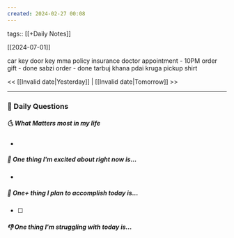 ```yaml
---
created: 2024-02-27 00:08
---
```

tags:: [[+Daily Notes]]

[[2024-07-01]]

car key
door key
mma policy insurance
doctor appointment - 10PM
order gift - done
sabzi order - done
tarbuj khana
pdai kruga
pickup shirt




<< [[Invalid date|Yesterday]] | [[Invalid date|Tomorrow]] >>

---
### 📅 Daily Questions
##### 🌜 What Matters most in my life
- 

##### 🙌 One thing I'm excited about right now is...
- 

##### 🚀 One+ thing I plan to accomplish today is...
- [ ] 

##### 👎 One thing I'm struggling with today is...
